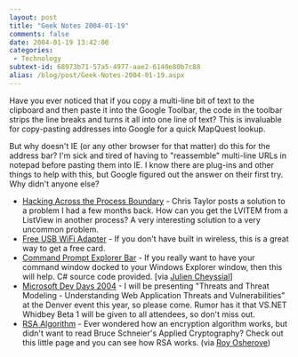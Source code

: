 ```yaml
---
layout: post
title: "Geek Notes 2004-01-19"
comments: false
date: 2004-01-19 13:42:00
categories:
 - Technology
subtext-id: 68973b71-57a5-4977-aae2-6140e80b7c88
alias: /blog/post/Geek-Notes-2004-01-19.aspx
---
```



Have you ever noticed that if you copy a multi-line bit of text to the clipboard and then paste it into the Google Toolbar, the code in the toolbar strips the line breaks and turns it all into one line of text? This is invaluable for copy-pasting addresses into Google for a quick MapQuest lookup. 

But why doesn't IE (or any other browser for that matter) do this for the address bar? I'm sick and tired of having to "reassemble" multi-line URLs in notepad before pasting them into IE. I know there are plug-ins and other things to help with this, but Google figured out the answer on their first try. Why didn't anyone else? 

  * [Hacking Across the Process Boundary](http://dotnetjunkies.com/WebLog/chris.taylor/posts/5689.aspx) - Chris Taylor posts a solution to a problem I had a few months back. How can you get the LVITEM from a ListView in another process? A very interesting solution to a very uncommon problem. 
  * [Free USB WiFi Adapter](http://www.pcmall.com/pcmall/shop/detail.asp?dpno=345833&adcampaign=email,PWB02474) - If you don't have built in wireless, this is a great way to get a free card. 
  * [Command Prompt Explorer Bar](http://www.codeproject.com/csharp/CommandBar.asp) - If you really want to have your command window docked to your Windows Explorer window, then this will help. C# source code provided. [via [Julien Cheyssial](http://dotnetjunkies.com/WebLog/jcheyssial/posts/5731.aspx)] 
  * [Microsoft Dev Days 2004](http://www.microsoft.com/seminar/devdays2004/default.mspx) - I will be presenting "Threats and Threat Modeling - Understanding Web Application Threats and Vulnerabilities" at the Denver event this year, so please come. Rumor has it that VS.NET Whidbey Beta 1 will be given to all attendees, so don't miss out. 
  * [RSA Algorithm](http://www.profactor.at/~wstoec/rsa.html) - Ever wondered how an encryption algorithm works, but didn't want to read Bruce Schneier's Applied Cryptography? Check out this little page and you can see how RSA works. (via [Roy Osherove](http://weblogs.asp.net/rosherove/archive/2004/01/18/59739.aspx)) 
